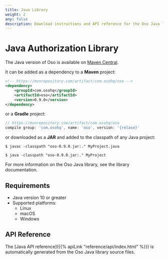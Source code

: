 ```yaml
---
title: Java Library
weight: 2
any: false
description: Download instructions and API reference for the Oso Java library.
---
```


# Java Authorization Library

The Java version of Oso is available on [Maven
Central](https://search.maven.org/artifact/com.osohq/oso).

It can be added as a dependency to a **Maven** project:

```xml
<!-- https://mvnrepository.com/artifact/com.osohq/oso -->
<dependency>
    <groupId>com.osohq</groupId>
    <artifactId>oso</artifactId>
    <version>0.9.0</version>
</dependency>
```

or a **Gradle** project:

```gradle
// https://mvnrepository.com/artifact/com.osohq/oso
compile group: 'com.osohq', name: 'oso', version: '{relase}'
```

or downloaded as a **JAR** and added to the classpath of any Java project:

```console
$ javac -classpath "oso-0.9.0.jar:." MyProject.java

$ java -classpath "oso-0.9.0.jar:." MyProject
```

For more information on the Oso Java library, see the library documentation.

## Requirements

* Java version 10 or greater
* Supported platforms:
  * Linux
  * macOS
  * Windows

## API Reference

The [Java API reference]({{% apiLink "reference/api/index.html" %}}) is
automatically generated from the Oso Java library source files.
